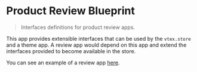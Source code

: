 # Product Review Blueprint

> Interfaces definitions for product review apps.

This app provides extensible interfaces that can be used by the `vtex.store` and a theme app. A review app would depend on this app and extend the interfaces provided to become available in the store.

You can see an example of a review app [here](/example).
